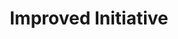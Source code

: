 ---
title: "Improved Initiative"

feat:
  types: ["General", "Fighter"]
  benefit: |
    You get a +4 bonus on initiative checks.
  special: |
    A fighter may select Improved Initiative as one of his fighter bonus feats.
---